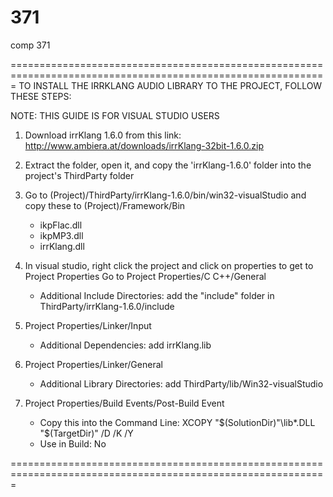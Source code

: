# 371
comp 371

=============================================================================================================
TO INSTALL THE IRRKLANG AUDIO LIBRARY TO THE PROJECT, FOLLOW THESE STEPS:

NOTE: THIS GUIDE IS FOR VISUAL STUDIO USERS

1. Download irrKlang 1.6.0 from this link:
	http://www.ambiera.at/downloads/irrKlang-32bit-1.6.0.zip

2. Extract the folder, open it, and copy the 'irrKlang-1.6.0' folder into the project's ThirdParty folder

3. Go to (Project)/ThirdParty/irrKlang-1.6.0/bin/win32-visualStudio
	and copy these to (Project)/Framework/Bin
	- ikpFlac.dll
	- ikpMP3.dll
	- irrKlang.dll

4. In visual studio, right click the project and click on properties to get to Project Properties
	Go to Project Properties/C C++/General
	* Additional Include Directories: add the "include" folder in ThirdParty/irrKlang-1.6.0/include
5. Project Properties/Linker/Input
	* Additional Dependencies: add irrKlang.lib
6. Project Properties/Linker/General
	* Additional Library Directories: add ThirdParty/lib/Win32-visualStudio
7. Project Properties/Build Events/Post-Build Event
	* Copy this into the Command Line: XCOPY "$(SolutionDir)"\lib*.DLL "$(TargetDir)" /D /K /Y
	* Use in Build: No

=============================================================================================================
